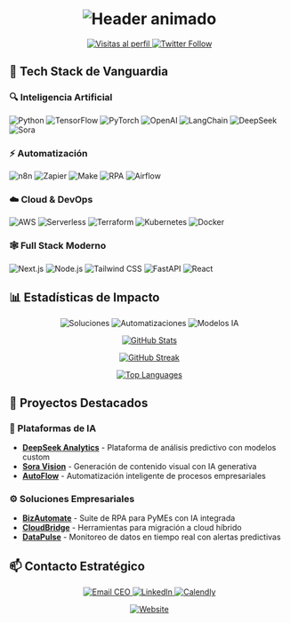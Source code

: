 <h1 align="center">
  <img src="https://readme-typing-svg.demolab.com?font=Fira+Code&weight=600&size=28&duration=4000&pause=1000&color=00C4FF&center=true&vCenter=true&width=500&lines=Transformando+Negocios+con+IA;CEO+%26+CTO+en+Automatizaci%C3%B3n;Innovaci%C3%B3n+%7C+Automatizaci%C3%B3n+%7C+IA" alt="Header animado">
</h1>

<p align="center">
  <a href="https://github.com/r03r?tab=repositories">
    <img src="https://komarev.com/ghpvc/?username=r03r&label=Profile+Views&color=0e75b6&style=flat" alt="Visitas al perfil">
  </a>
  <a href="https://twitter.com/tuUsuario">
    <img src="https://img.shields.io/twitter/follow/tuUsuario?style=social" alt="Twitter Follow">
  </a>
</p>

## 🚀 Tech Stack de Vanguardia

### 🔍 Inteligencia Artificial
<p align="left">
  <img src="https://img.shields.io/badge/Python-3776AB?style=for-the-badge&logo=python&logoColor=white" alt="Python">
  <img src="https://img.shields.io/badge/TensorFlow-FF6F00?style=for-the-badge&logo=tensorflow&logoColor=white" alt="TensorFlow">
  <img src="https://img.shields.io/badge/PyTorch-EE4C2C?style=for-the-badge&logo=pytorch&logoColor=white" alt="PyTorch">
  <img src="https://img.shields.io/badge/OpenAI-412991?style=for-the-badge&logo=openai&logoColor=white" alt="OpenAI">
  <img src="https://img.shields.io/badge/LangChain-00A67E?style=for-the-badge&logo=langchain&logoColor=white" alt="LangChain">
  <img src="https://img.shields.io/badge/DeepSeek-05122A?style=for-the-badge&logo=deepseek&logoColor=white" alt="DeepSeek">
  <img src="https://img.shields.io/badge/Sora_AI-000000?style=for-the-badge&logo=sora&logoColor=white" alt="Sora">
</p>

### ⚡ Automatización
<p align="left">
  <img src="https://img.shields.io/badge/n8n-000000?style=for-the-badge&logo=n8n&logoColor=white" alt="n8n">
  <img src="https://img.shields.io/badge/Zapier-FF4A00?style=for-the-badge&logo=zapier&logoColor=white" alt="Zapier">
  <img src="https://img.shields.io/badge/Make-00C2FF?style=for-the-badge&logo=make&logoColor=white" alt="Make">
  <img src="https://img.shields.io/badge/RPA-FF6D00?style=for-the-badge&logo=rpa&logoColor=white" alt="RPA">
  <img src="https://img.shields.io/badge/Airflow-017CEE?style=for-the-badge&logo=apacheairflow&logoColor=white" alt="Airflow">
</p>

### ☁️ Cloud & DevOps
<p align="left">
  <img src="https://img.shields.io/badge/AWS-232F3E?style=for-the-badge&logo=amazon-aws&logoColor=white" alt="AWS">
  <img src="https://img.shields.io/badge/Serverless-FD5750?style=for-the-badge&logo=serverless&logoColor=white" alt="Serverless">
  <img src="https://img.shields.io/badge/Terraform-7B42BC?style=for-the-badge&logo=terraform&logoColor=white" alt="Terraform">
  <img src="https://img.shields.io/badge/Kubernetes-326CE5?style=for-the-badge&logo=kubernetes&logoColor=white" alt="Kubernetes">
  <img src="https://img.shields.io/badge/Docker-2496ED?style=for-the-badge&logo=docker&logoColor=white" alt="Docker">
</p>

### 🕸️ Full Stack Moderno
<p align="left">
  <img src="https://img.shields.io/badge/Next.js-000000?style=for-the-badge&logo=nextdotjs&logoColor=white" alt="Next.js">
  <img src="https://img.shields.io/badge/Node.js-339933?style=for-the-badge&logo=nodedotjs&logoColor=white" alt="Node.js">
  <img src="https://img.shields.io/badge/Tailwind_CSS-38B2AC?style=for-the-badge&logo=tailwind-css&logoColor=white" alt="Tailwind CSS">
  <img src="https://img.shields.io/badge/FastAPI-009688?style=for-the-badge&logo=fastapi&logoColor=white" alt="FastAPI">
  <img src="https://img.shields.io/badge/React-20232A?style=for-the-badge&logo=react&logoColor=61DAFB" alt="React">
</p>

## 📊 Estadísticas de Impacto

<p align="center">
  <img src="https://img.shields.io/badge/Soluciones+Implementadas-250+-blue?style=for-the-badge" alt="Soluciones">
  <img src="https://img.shields.io/badge/Automatizaciones+Activas-120+-00C853?style=for-the-badge" alt="Automatizaciones">
  <img src="https://img.shields.io/badge/Modelos+IA+Producción-35+-FF6D00?style=for-the-badge" alt="Modelos IA">
</p>

<div align="center">
  
  [![GitHub Stats](https://github-readme-stats.vercel.app/api?username=r03r&show_icons=true&theme=radical&hide_title=true)](https://github.com/r03r)
  
  [![GitHub Streak](https://github-readme-streak-stats.herokuapp.com/?user=r03r&theme=dark)](https://git.io/streak-stats)
  
  [![Top Languages](https://github-readme-stats.vercel.app/api/top-langs/?username=r03r&layout=compact&theme=radical)](https://github.com/r03r)
  
</div>

## 🌟 Proyectos Destacados

### 🤖 Plataformas de IA
- **[DeepSeek Analytics](https://github.com/r03r/deepseek)** - Plataforma de análisis predictivo con modelos custom
- **[Sora Vision](https://github.com/r03r/sora-vision)** - Generación de contenido visual con IA generativa
- **[AutoFlow](https://github.com/r03r/autoflow)** - Automatización inteligente de procesos empresariales

### ⚙️ Soluciones Empresariales
- **[BizAutomate](https://github.com/r03r/bizautomate)** - Suite de RPA para PyMEs con IA integrada
- **[CloudBridge](https://github.com/r03r/cloudbridge)** - Herramientas para migración a cloud híbrido
- **[DataPulse](https://github.com/r03r/datapulse)** - Monitoreo de datos en tiempo real con alertas predictivas

## 📫 Contacto Estratégico

<p align="center">
  <a href="mailto:ceo@tuempresa.com">
    <img src="https://img.shields.io/badge/Email_CEO-D14836?style=for-the-badge&logo=gmail&logoColor=white" alt="Email CEO">
  </a>
  <a href="https://linkedin.com/in/tuperfil">
    <img src="https://img.shields.io/badge/LinkedIn-0077B5?style=for-the-badge&logo=linkedin&logoColor=white" alt="LinkedIn">
  </a>
  <a href="https://calendly.com/tuperfil">
    <img src="https://img.shields.io/badge/Agendar_Reunión-008080?style=for-the-badge&logo=calendly&logoColor=white" alt="Calendly">
  </a>
</p>

<div align="center">
  <a href="https://tuempresa.com">
    <img src="https://img.shields.io/badge/Visita_TuEmpresa.com-FF6B00?style=for-the-badge&logo=google-chrome&logoColor=white" alt="Website">
  </a>
</div>
